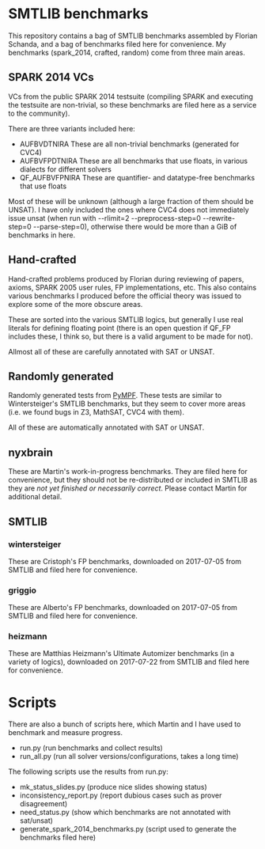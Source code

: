 # SMTLIB benchmarks
This repository contains a bag of SMTLIB benchmarks assembled by
Florian Schanda, and a bag of benchmarks filed here for
convenience. My benchmarks (spark_2014, crafted, random) come from
three main areas.

## SPARK 2014 VCs
VCs from the public SPARK 2014 testsuite (compiling SPARK and
executing the testsuite are non-trivial, so these benchmarks are filed
here as a service to the community).

There are three variants included here:
* AUFBVDTNIRA These are all non-trivial benchmarks (generated for CVC4)
* AUFBVFPDTNIRA These are all benchmarks that use floats, in various dialects
  for different solvers
* QF_AUFBVFPNIRA These are quantifier- and datatype-free benchmarks that use
  floats

Most of these will be unknown (although a large fraction of them
should be UNSAT). I have only included the ones where CVC4 does not
immediately issue unsat (when run with --rlimit=2 --preprocess-step=0
--rewrite-step=0 --parse-step=0), otherwise there would be more than a
GiB of benchmarks in here.

## Hand-crafted
Hand-crafted problems produced by Florian during reviewing of papers,
axioms, SPARK 2005 user rules, FP implementations, etc. This also
contains various benchmarks I produced before the official theory was
issued to explore some of the more obscure areas.

These are sorted into the various SMTLIB logics, but generally I use
real literals for defining floating point (there is an open question
if QF_FP includes these, I think so, but there is a valid argument to
be made for not).

Allmost all of these are carefully annotated with SAT or UNSAT.

## Randomly generated
Randomly generated tests from
[PyMPF](https://github.com/florianschanda/PyMPF). These tests are
similar to Wintersteiger's SMTLIB benchmarks, but they seem to cover
more areas (i.e. we found bugs in Z3, MathSAT, CVC4 with them).

All of these are automatically annotated with SAT or UNSAT.

## nyxbrain
These are Martin's work-in-progress benchmarks. They are filed here
for convenience, but they should not be re-distributed or included in
SMTLIB as they are *not yet finished or necessarily correct*. Please
contact Martin for additional detail.

## SMTLIB

### wintersteiger
These are Cristoph's FP benchmarks, downloaded on 2017-07-05 from
SMTLIB and filed here for convenience.

### griggio
These are Alberto's FP benchmarks, downloaded on 2017-07-05 from
SMTLIB and filed here for convenience.

### heizmann
These are Matthias Heizmann's Ultimate Automizer benchmarks (in a
variety of logics), downloaded on 2017-07-22 from SMTLIB and filed
here for convenience.


# Scripts

There are also a bunch of scripts here, which Martin and I have used to
benchmark and measure progress.

* run.py (run benchmarks and collect results)
* run_all.py (run all solver versions/configurations, takes a long time)

The following scripts use the results from run.py:

* mk_status_slides.py (produce nice slides showing status)
* inconsistency_report.py (report dubious cases such as prover disagreement)
* need_status.py (show which benchmarks are not annotated with sat/unsat)
* generate_spark_2014_benchmarks.py (script used to generate the benchmarks
  filed here)
